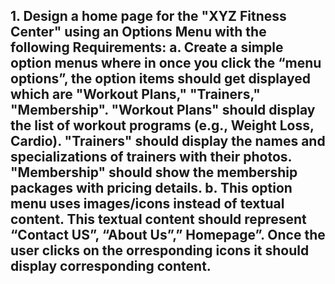 ## 1. Design a home page for the "XYZ Fitness Center" using an Options Menu with the following Requirements: a. Create a simple option menus where in once you click the “menu options”, the option items should get displayed which are "Workout Plans," "Trainers," "Membership". "Workout Plans" should display the list of workout programs (e.g., Weight Loss, Cardio). "Trainers" should display the names and specializations of trainers with their photos. "Membership" should show the membership packages with pricing details. b. This option menu uses images/icons instead of textual content. This textual content should represent “Contact US”, “About Us”,” Homepage”. Once the user clicks on the orresponding icons it should display corresponding content.

